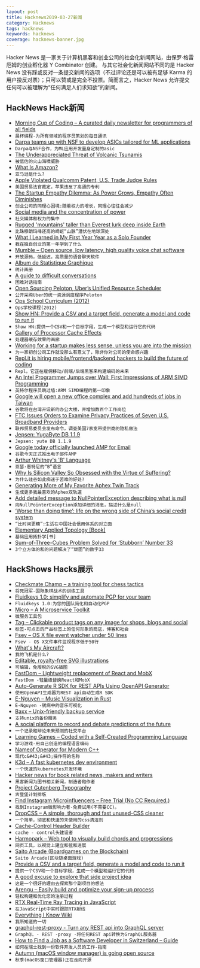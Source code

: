```yaml
---
layout: post
title: Hacknews2019-03-27新闻
category: Hacknews
tags: hacknews
keywords: hacknews
coverage: hacknews-banner.jpg
---
```


Hacker News 是一家关于计算机黑客和创业公司的社会化新闻网站，由保罗·格雷厄姆的创业孵化器 Y Combinator 创建。
与其它社会化新闻网站不同的是 Hacker News 没有踩或反对一条提交新闻的选项（不过评论还是可以被有足够 Karma 的用户投反对票）；只可以赞或是完全不投票。简而言之，Hacker News 允许提交任何可以被理解为“任何满足人们求知欲”的新闻。

## HackNews Hack新闻


- [Morning Cup of Coding – A curated daily newsletter for programmers of all fields](http://www.morningcupofcoding.com)
- `晨杯编程-为所有领域的程序员策划的每日通讯`
- [Darpa teams up with NSF to develop ASICs tailored for ML applications](http://mil-embedded.com/news/darpa-teams-up-with-nsf-to-develop-asics-tailored-for-machine-learning-applications/)
- `Darpa与NSF合作，为ML应用开发量身定制的asic`
- [The Underappreciated Threat of Volcanic Tsunamis](https://blogs.scientificamerican.com/rosetta-stones/the-underappreciated-threat-of-volcanic-tsunamis/)
- `被低估的火山海啸威胁`
- [What Is Amazon?](https://zackkanter.com/2019/03/13/what-is-amazon/?=hackernews)
- `亚马逊是什么?`
- [Apple Violated Qualcomm Patent, U.S. Trade Judge Rules](https://www.wsj.com/articles/apple-violated-qualcomm-patent-u-s-trade-judge-rules-11553624866)
- `美国贸易法官裁定，苹果违反了高通的专利`
- [The Startup Empathy Dilemma: As Power Grows, Empathy Often Diminishes](https://leowid.com/the-startup-empathy-dilemma-as-power-and-impact-grows-empathy-diminishes/)
- `创业公司的同理心困境:随着权力的增长，同理心往往会减少`
- [Social media and the concentration of power](https://www.ethz.ch/en/news-and-events/eth-news/news/2019/03/blog-brandes-social-media.html)
- `社交媒体和权力的集中`
- [Rugged &#39;mountains&#39; taller than Everest lurk deep inside Earth](https://www.nationalgeographic.com/science/2019/03/rugged-mountains-taller-everest-lurk-deep-inside-earth/)
- `比珠穆朗玛峰还高的崎岖“山脉”潜伏在地球深处`
- [What I Learned in My First Year Year as a Solo Founder](https://tik.dev/lessons-learned)
- `我在独自创业的第一年学到了什么`
- [Mumble – Open source, low latency, high quality voice chat software](https://wiki.mumble.info/wiki/Main_Page)
- `开放源码，低延迟，高质量的语音聊天软件`
- [Album de Statistique Graphique](https://richardbrath.wordpress.com/2018/12/31/album-de-statistique-graphique/)
- `统计画册`
- [A guide to difficult conversations](https://medium.dave-bailey.com/the-essential-guide-to-difficult-conversations-41f736e63ccf)
- `困难对话指南`
- [Open Sourcing Peloton, Uber’s Unified Resource Scheduler](https://eng.uber.com/open-sourcing-peloton/)
- `公开采购Uber的统一资源调度程序Peloton`
- [Ops School Curriculum (2012)](http://www.opsschool.org/)
- `Ops学校课程(2012)`
- [Show HN: Provide a CSV and a target field, generate a model and code to run it](https://github.com/minimaxir/automl-gs)
- `Show HN:提供一个CSV和一个目标字段，生成一个模型和运行它的代码`
- [Gallery of Processor Cache Effects](http://igoro.com/archive/gallery-of-processor-cache-effects/)
- `处理器缓存效果的画廊`
- [Working for a startup makes less sense, unless you are into the mission](https://jatins.gitlab.io/me/why-startup/)
- `为一家初创公司工作就没那么有意义了，除非你对公司的使命感兴趣`
- [Repl.it is hiring mobile/frontend/backend hackers to build the future of coding](http://repl.it/jobs)
- `Repl。它正在雇佣移动/前端/后端黑客来构建编码的未来`
- [An Intel Programmer Jumps over Wall: First Impressions of ARM SIMD Programming](https://branchfree.org/2019/03/26/an-intel-programmer-jumps-over-the-wall-first-impressions-of-arm-simd-programming/)
- `英特尔程序员跳过墙:ARM SIMD编程的第一印象`
- [Google will open a new office complex and add hundreds of jobs in Taiwan](https://techcrunch.com/2019/03/26/google-will-open-a-new-office-complex-and-add-hundreds-of-jobs-in-taiwan/)
- `谷歌将在台湾开设新的办公大楼，并增加数百个工作岗位`
- [FTC Issues Orders to Examine Privacy Practices of Seven U.S. Broadband Providers](https://www.ftc.gov/news-events/press-releases/2019/03/ftc-seeks-examine-privacy-practices-broadband-providers)
- `联邦贸易委员会发布命令，调查美国7家宽带提供商的隐私做法`
- [Jepsen: YugaByte DB 1.1.9](https://jepsen.io/analyses/yugabyte-db-1.1.9)
- `Jepsen: yute DB 1.1.9`
- [Google today officially launched AMP for Email](https://techcrunch.com/2019/03/26/google-makes-emails-more-dynamic-with-amp-for-email/)
- `谷歌今天正式推出电子邮件AMP`
- [Arthur Whitney&#39;s &#39;B&#39; Language](http://kparc.com/b/)
- `亚瑟·惠特尼的“B”语言`
- [Why Is Silicon Valley So Obsessed with the Virtue of Suffering?](https://www.nytimes.com/2019/03/26/style/silicon-valley-stoics.html)
- `为什么硅谷如此痴迷于苦难的好处?`
- [Generating More of My Favorite Aphex Twin Track](https://medium.com/@metalex9/generating-more-of-my-favorite-aphex-twin-track-cde9b7ecda3a)
- `生成更多我最喜欢的Aphex双轨道`
- [Add detailed message to NullPointerException describing what is null](https://openjdk.java.net/jeps/8220715)
- `向NullPointerException添加详细的消息，描述什么是null`
- [‘Worse than doing time’: life on the wrong side of China’s social credit system](https://www.inkstonenews.com/china/chinas-13-million-discredited-individuals-face-discrimination-thanks-social-credit-system/article/3003319)
- `“比时间更糟”:生活在中国社会信用体系的对立面`
- [Elementary Applied Topology [Book]](https://www.math.upenn.edu/~ghrist/notes.html)
- `基础应用拓扑学[书]`
- [Sum-of-Three-Cubes Problem Solved for ‘Stubborn’ Number 33](https://www.quantamagazine.org/sum-of-three-cubes-problem-solved-for-stubborn-number-33-20190326/)
- `3个立方体的和的问题解决了“顽固”的数字33`


## HackShows Hacks展示

- [ Checkmate Champ – a training tool for chess tactics](https://www.checkmatechamp.net/)
- `将死冠军-国际象棋战术的训练工具`
- [ Fluidkeys 1.0: simplify and automate PGP for your team](https://www.fluidkeys.com/blog/release-1.0-simple-pgp-for-teams/)
- `Fluidkeys 1.0:为您的团队简化和自动化PGP`
- [ Micro – A Microservice Toolkit](https://github.com/micro/micro)
- `微服务工具包`
- [ Tag – Clickable product tags on any image for shops, blogs and social](https://usetag.io)
- `标签-可点击的产品标签上的任何形象的商店，博客和社会`
- [ Fsev – OS X file event watcher under 50 lines](https://github.com/arthry/fsev)
- `Fsev - OS X文件事件监视程序低于50行`
- [ What&#39;s My Aircraft?](https://whatsmyaircraft.com/)
- `我的飞机是什么?`
- [ Editable, royalty-free SVG illustrations](https://gallery.manypixels.co)
- `可编辑，免版税的SVG插图`
- [ FastDom – Lightweight replacement of React and MobX](https://github.com/PxyUp/FastDom)
- `FastDom -轻量级替换React和MobX`
- [ Auto-Generate R SDK for REST APIs Using OpenAPI Generator](https://news.ycombinator.com/item?id=19482651)
- `使用OpenAPI生成器为REST api自动生成R SDK`
- [ E-Nguyen – Music Visualization in Rust](https://news.ycombinator.com/item?id=19489039)
- `E-Nguyen -锈病中的音乐可视化`
- [ Baxx – Unix-friendly backup service](https://txt.black/~jack/baxx-dev.txt)
- `支持unix的备份服务`
- [ A social platform to record and debate predictions of the future](https://www.predibly.com/)
- `一个记录和辩论未来预测的社交平台`
- [ Learning Games – Coded with a Self-Created Programming Language](https://easygames.online/)
- `学习游戏-用自己创造的编程语言编码`
- [ Nameof Operator for Modern C&#43;&#43;](https://github.com/Neargye/nameof)
- `现代c&#43;&#43;操作符的名称`
- [ K3d – A fast kubernetes dev environment](https://blog.zeerorg.site/post/k3d-kubernetes-dev-env)
- `一个快速的kubernetes开发环境`
- [ Hacker news for book related news, makers and writers](https://news.bubblin.io/)
- `黑客新闻为图书相关新闻，制造者和作者`
- [ Project Gutenberg Typography](https://github.com/smcalilly/gutenberg-typography)
- `古登堡计划排版`
- [ Find Instagram Microinfluencers – Free Trial (No CC Required.)](https://influencerlookup.com)
- `找到Instagram微影响力者-免费试用(不需要CC)。`
- [ DropCSS – A simple, thorough and fast unused-CSS cleaner](https://github.com/leeoniya/dropcss)
- `一个简单，彻底和快速的未使用的css清洁剂`
- [ Cache-Control Header Builder](https://cache-control.sdgluck.now.sh)
- `cache - control头建设者`
- [ Harmopark – Web tool to visually build chords and progressions](https://www.harmopark.app/)
- `网页工具，以视觉上建立和弦和进展`
- [ Saito Arcade (Boardgames on the Blockchain)](https://apps.saito.network/arcade)
- `Saito Arcade(区块链桌面游戏)`
- [ Provide a CSV and a target field, generate a model and code to run it](https://github.com/minimaxir/automl-gs)
- `提供一个CSV和一个目标字段，生成一个模型和运行它的代码`
- [ A good excuse to explore that side project idea](https://news.ycombinator.com/item?id=19495370)
- `这是一个很好的理由去探索那个副项目的想法`
- [ Arengu – Easily build and optimize your sign-up process](https://www.arengu.com/)
- `轻松构建和优化您的注册过程`
- [ RTX Real-Time Ray Tracing in JavaScript](https://github.com/maierfelix/nvk-examples#rtx)
- `在JavaScript中实时跟踪RTX射线`
- [ Everything I Know Wiki](https://wiki.nikitavoloboev.xyz)
- `我所知道的一切`
- [ graphql-rest-proxy - Turn any REST api into GraphQL server](https://github.com/acro5piano/graphql-rest-proxy)
- `GraphQL - REST -proxy -将任何REST api转换为GraphQL服务器`
- [ How to Find a Job as a Software Developer in Switzerland – Guide](https://swissdevjobs.ch/blog/how-to-find-job-as-software-developer-in-switzerland-complete-guide)
- `如何在瑞士找到一份软件开发人员的工作-指南`
- [ Autumn (macOS window manager) is going open source](https://sephware.com/blog/2019-03-25-autumn-macos-window-manager-now-open-source.html)
- `秋季(macOS窗口管理器)正在走向开源`


